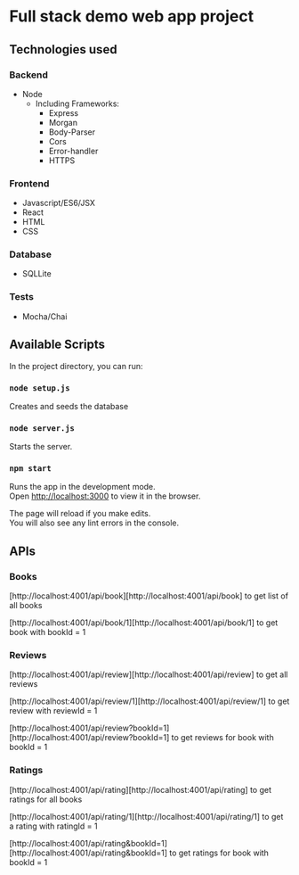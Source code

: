 # Full stack demo web app project

## Technologies used
### Backend
* Node
  * Including Frameworks:
    * Express
    * Morgan
    * Body-Parser
    * Cors
    * Error-handler
    * HTTPS

### Frontend
* Javascript/ES6/JSX
* React
* HTML
* CSS

### Database
* SQLLite

### Tests
* Mocha/Chai

## Available Scripts

In the project directory, you can run:

### `node setup.js`

Creates and seeds the database


### `node server.js`

Starts the server. <br />


### `npm start`

Runs the app in the development mode.<br />
Open [http://localhost:3000](http://localhost:3000) to view it in the browser.

The page will reload if you make edits.<br />
You will also see any lint errors in the console.


## APIs

### Books
[http://localhost:4001/api/book][http://localhost:4001/api/book] to get list of all books

[http://localhost:4001/api/book/1][http://localhost:4001/api/book/1] to get book with bookId = 1

### Reviews
[http://localhost:4001/api/review][http://localhost:4001/api/review] to get all reviews

[http://localhost:4001/api/review/1][http://localhost:4001/api/review/1] to get review with reviewId = 1

[http://localhost:4001/api/review?bookId=1][http://localhost:4001/api/review?bookId=1] to get reviews for book with bookId = 1

### Ratings
[http://localhost:4001/api/rating][http://localhost:4001/api/rating] to get ratings for all books

[http://localhost:4001/api/rating/1][http://localhost:4001/api/rating/1] to get a rating with ratingId = 1

[http://localhost:4001/api/rating&bookId=1][http://localhost:4001/api/rating&bookId=1] to get ratings for book with bookId = 1
